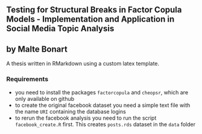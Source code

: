 ## Testing for Structural Breaks in Factor Copula Models - Implementation and Application in Social Media Topic Analysis
## by Malte Bonart

A thesis written in RMarkdown using a custom latex template. 
<!-- The following fonts are used: Bitter, Lato, Fira Mono. -->

### Requirements

- you need to install the packages `factorcopula` and `cheopsr`, which are only available on github
- to create the original facebook dataset you need a simple text file with the name `URI` containing the database logins 
- to rerun the facebook analysis you need to run the script `facebook_create.R` first. This creates `posts.rds` dataset in the `data` folder


